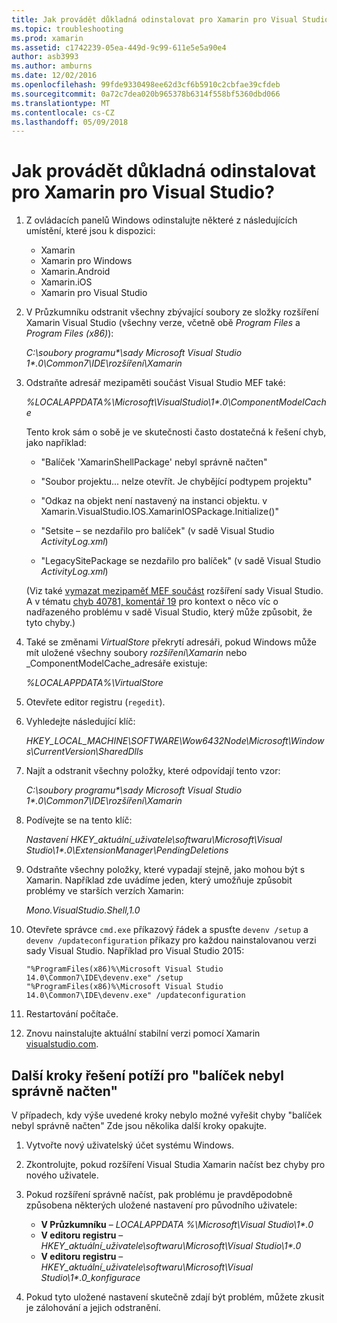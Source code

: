 ```yaml
---
title: Jak provádět důkladná odinstalovat pro Xamarin pro Visual Studio?
ms.topic: troubleshooting
ms.prod: xamarin
ms.assetid: c1742239-05ea-449d-9c99-611e5e5a90e4
author: asb3993
ms.author: amburns
ms.date: 12/02/2016
ms.openlocfilehash: 99fde9330498ee62d3cf6b5910c2cbfae39cfdeb
ms.sourcegitcommit: 0a72c7dea020b965378b6314f558bf5360dbd066
ms.translationtype: MT
ms.contentlocale: cs-CZ
ms.lasthandoff: 05/09/2018
---
```

# <a name="how-do-i-perform-a-thorough-uninstall-for-xamarin-for-visual-studio"></a>Jak provádět důkladná odinstalovat pro Xamarin pro Visual Studio?


1.  Z ovládacích panelů Windows odinstalujte některé z následujících umístění, které jsou k dispozici:

    -   Xamarin
    -   Xamarin pro Windows
    -   Xamarin.Android
    -   Xamarin.iOS
    -   Xamarin pro Visual Studio

2.  V Průzkumníku odstranit všechny zbývající soubory ze složky rozšíření Xamarin Visual Studio (všechny verze, včetně obě _Program Files_ a _Program Files (x86)_):

    _C:\\soubory programu\*\\sady Microsoft Visual Studio 1\*.0\\Common7\\IDE\\rozšíření\\Xamarin_

3.  Odstraňte adresář mezipaměti součást Visual Studio MEF také:

    _%LOCALAPPDATA%\\Microsoft\\VisualStudio\\1\*.0\\ComponentModelCache_

    Tento krok sám o sobě je ve skutečnosti často dostatečná k řešení chyb, jako například:

    -   "Balíček 'XamarinShellPackage' nebyl správně načten"

    -   "Soubor projektu... nelze otevřít. Je chybějící podtypem projektu"

    -   "Odkaz na objekt není nastavený na instanci objektu.  v Xamarin.VisualStudio.IOS.XamarinIOSPackage.Initialize()"

    -   "Setsite – se nezdařilo pro balíček" (v sadě Visual Studio _ActivityLog.xml_)

    -   "LegacySitePackage se nezdařilo pro balíček" (v sadě Visual Studio _ActivityLog.xml_)

    (Viz také [vymazat mezipaměť MEF součást](https://visualstudiogallery.msdn.microsoft.com/22b94661-70c7-4a93-9ca3-8b6dd45f47cd) rozšíření sady Visual Studio.  A v tématu [chyb 40781, komentář 19](https://bugzilla.xamarin.com/show_bug.cgi?id=40781#c19) pro kontext o něco víc o nadřazeného problému v sadě Visual Studio, který může způsobit, že tyto chyby.)

4.  Také se změnami _VirtualStore_ překrytí adresáři, pokud Windows může mít uložené všechny soubory _rozšíření\\Xamarin_ nebo _ComponentModelCache_adresáře existuje:

    _%LOCALAPPDATA%\\VirtualStore_

5.  Otevřete editor registru (`regedit`).

6.  Vyhledejte následující klíč:

    _HKEY\_LOCAL\_MACHINE\\SOFTWARE\\Wow6432Node\\Microsoft\\Windows\\CurrentVersion\\SharedDlls_

7.  Najít a odstranit všechny položky, které odpovídají tento vzor:

    _C:\\soubory programu\*\\sady Microsoft Visual Studio 1\*.0\\Common7\\IDE\\rozšíření\\Xamarin_

8.  Podívejte se na tento klíč:

    _Nastavení HKEY\_aktuální\_uživatele\\softwaru\\Microsoft\\Visual Studio\\1\*.0\\ExtensionManager\\PendingDeletions_

9.  Odstraňte všechny položky, které vypadají stejně, jako mohou být s Xamarin.  Například zde uvádíme jeden, který umožňuje způsobit problémy ve starších verzích Xamarin:

    _Mono.VisualStudio.Shell,1.0_

10. Otevřete správce `cmd.exe` příkazový řádek a spusťte `devenv /setup` a `devenv /updateconfiguration` příkazy pro každou nainstalovanou verzi sady Visual Studio.  Například pro Visual Studio 2015:

    ```
    "%ProgramFiles(x86)%\Microsoft Visual Studio 14.0\Common7\IDE\devenv.exe" /setup
    "%ProgramFiles(x86)%\Microsoft Visual Studio 14.0\Common7\IDE\devenv.exe" /updateconfiguration
    ```

11. Restartování počítače.

12. Znovu nainstalujte aktuální stabilní verzi pomocí Xamarin [visualstudio.com](https://visualstudio.com/xamarin/).

## <a name="additional-troubleshooting-steps-for-package-did-not-load-correctly"></a>Další kroky řešení potíží pro "balíček nebyl správně načten"

V případech, kdy výše uvedené kroky nebylo možné vyřešit chyby "balíček nebyl správně načten" Zde jsou několika další kroky opakujte.

1.  Vytvořte nový uživatelský účet systému Windows.

2.  Zkontrolujte, pokud rozšíření Visual Studia Xamarin načíst bez chyby pro nového uživatele.

3.  Pokud rozšíření správně načíst, pak problému je pravděpodobně způsobena některých uložené nastavení pro původního uživatele:

    -   **V Průzkumníku** – _LOCALAPPDATA %\\Microsoft\\Visual Studio\\1\*.0_
    -   **V editoru registru** – _HKEY\_aktuální\_uživatele\\softwaru\\Microsoft\\Visual Studio\\1\*.0_
    -   **V editoru registru** – _HKEY\_aktuální\_uživatele\\softwaru\\Microsoft\\Visual Studio\\1\*.0\_konfigurace_

4.  Pokud tyto uložené nastavení skutečně zdají být problém, můžete zkusit je zálohování a jejich odstranění.
